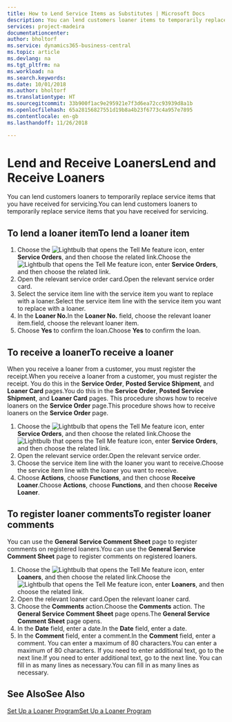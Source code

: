```yaml
---
title: How to Lend Service Items as Substitutes | Microsoft Docs
description: You can lend customers loaner items to temporarily replace service items that you have received for servicing.
services: project-madeira
documentationcenter: 
author: bholtorf
ms.service: dynamics365-business-central
ms.topic: article
ms.devlang: na
ms.tgt_pltfrm: na
ms.workload: na
ms.search.keywords: 
ms.date: 10/01/2018
ms.author: bholtorf
ms.translationtype: HT
ms.sourcegitcommit: 33b900f1ac9e295921e7f3d6ea72cc93939d8a1b
ms.openlocfilehash: 65a28156827551d19b8a4b23f6773c4a957e7895
ms.contentlocale: en-gb
ms.lasthandoff: 11/26/2018

---
```

# <a name="lend-and-receive-loaners"></a><span data-ttu-id="ca81a-103">Lend and Receive Loaners</span><span class="sxs-lookup"><span data-stu-id="ca81a-103">Lend and Receive Loaners</span></span>
<span data-ttu-id="ca81a-104">You can lend customers loaners to temporarily replace service items that you have received for servicing.</span><span class="sxs-lookup"><span data-stu-id="ca81a-104">You can lend customers loaners to temporarily replace service items that you have received for servicing.</span></span>  
  
## <a name="to-lend-a-loaner-item"></a><span data-ttu-id="ca81a-105">To lend a loaner item</span><span class="sxs-lookup"><span data-stu-id="ca81a-105">To lend a loaner item</span></span>    
1. <span data-ttu-id="ca81a-106">Choose the ![Lightbulb that opens the Tell Me feature](media/ui-search/search_small.png "Tell me what you want to do") icon, enter **Service Orders**, and then choose the related link.</span><span class="sxs-lookup"><span data-stu-id="ca81a-106">Choose the ![Lightbulb that opens the Tell Me feature](media/ui-search/search_small.png "Tell me what you want to do") icon, enter **Service Orders**, and then choose the related link.</span></span>  
2. <span data-ttu-id="ca81a-107">Open the relevant service order card.</span><span class="sxs-lookup"><span data-stu-id="ca81a-107">Open the relevant service order card.</span></span>  
3. <span data-ttu-id="ca81a-108">Select the service item line with the service item you want to replace with a loaner.</span><span class="sxs-lookup"><span data-stu-id="ca81a-108">Select the service item line with the service item you want to replace with a loaner.</span></span>  
4. <span data-ttu-id="ca81a-109">In the **Loaner No.**</span><span class="sxs-lookup"><span data-stu-id="ca81a-109">In the **Loaner No.**</span></span> <span data-ttu-id="ca81a-110">field, choose the relevant loaner item.</span><span class="sxs-lookup"><span data-stu-id="ca81a-110">field, choose the relevant loaner item.</span></span>  
5. <span data-ttu-id="ca81a-111">Choose **Yes** to confirm the loan.</span><span class="sxs-lookup"><span data-stu-id="ca81a-111">Choose **Yes** to confirm the loan.</span></span>  

## <a name="to-receive-a-loaner"></a><span data-ttu-id="ca81a-112">To receive a loaner</span><span class="sxs-lookup"><span data-stu-id="ca81a-112">To receive a loaner</span></span>  
<span data-ttu-id="ca81a-113">When you receive a loaner from a customer, you must register the receipt.</span><span class="sxs-lookup"><span data-stu-id="ca81a-113">When you receive a loaner from a customer, you must register the receipt.</span></span> <span data-ttu-id="ca81a-114">You do this in the **Service Order**, **Posted Service Shipment**, and **Loaner Card** pages.</span><span class="sxs-lookup"><span data-stu-id="ca81a-114">You do this in the **Service Order**, **Posted Service Shipment**, and **Loaner Card** pages.</span></span> <span data-ttu-id="ca81a-115">This procedure shows how to receive loaners on the **Service Order** page.</span><span class="sxs-lookup"><span data-stu-id="ca81a-115">This procedure shows how to receive loaners on the **Service Order** page.</span></span>  
  
1. <span data-ttu-id="ca81a-116">Choose the ![Lightbulb that opens the Tell Me feature](media/ui-search/search_small.png "Tell me what you want to do") icon, enter **Service Orders**, and then choose the related link.</span><span class="sxs-lookup"><span data-stu-id="ca81a-116">Choose the ![Lightbulb that opens the Tell Me feature](media/ui-search/search_small.png "Tell me what you want to do") icon, enter **Service Orders**, and then choose the related link.</span></span>  
2. <span data-ttu-id="ca81a-117">Open the relevant service order.</span><span class="sxs-lookup"><span data-stu-id="ca81a-117">Open the relevant service order.</span></span>  
3. <span data-ttu-id="ca81a-118">Choose the service item line with the loaner you want to receive.</span><span class="sxs-lookup"><span data-stu-id="ca81a-118">Choose the service item line with the loaner you want to receive.</span></span>  
4. <span data-ttu-id="ca81a-119">Choose **Actions**, choose **Functions**, and then choose **Receive Loaner**.</span><span class="sxs-lookup"><span data-stu-id="ca81a-119">Choose **Actions**, choose **Functions**, and then choose **Receive Loaner**.</span></span>  

## <a name="to-register-loaner-comments"></a><span data-ttu-id="ca81a-120">To register loaner comments</span><span class="sxs-lookup"><span data-stu-id="ca81a-120">To register loaner comments</span></span>  
<span data-ttu-id="ca81a-121">You can use the **General Service Comment Sheet** page to register comments on registered loaners.</span><span class="sxs-lookup"><span data-stu-id="ca81a-121">You can use the **General Service Comment Sheet** page to register comments on registered loaners.</span></span>  
  
1. <span data-ttu-id="ca81a-122">Choose the ![Lightbulb that opens the Tell Me feature](media/ui-search/search_small.png "Tell me what you want to do") icon, enter **Loaners**, and then choose the related link.</span><span class="sxs-lookup"><span data-stu-id="ca81a-122">Choose the ![Lightbulb that opens the Tell Me feature](media/ui-search/search_small.png "Tell me what you want to do") icon, enter **Loaners**, and then choose the related link.</span></span>  
2. <span data-ttu-id="ca81a-123">Open the relevant loaner card.</span><span class="sxs-lookup"><span data-stu-id="ca81a-123">Open the relevant loaner card.</span></span>  
3. <span data-ttu-id="ca81a-124">Choose the **Comments** action.</span><span class="sxs-lookup"><span data-stu-id="ca81a-124">Choose the **Comments** action.</span></span> <span data-ttu-id="ca81a-125">The **General Service Comment Sheet** page opens.</span><span class="sxs-lookup"><span data-stu-id="ca81a-125">The **General Service Comment Sheet** page opens.</span></span>  
4. <span data-ttu-id="ca81a-126">In the **Date** field, enter a date.</span><span class="sxs-lookup"><span data-stu-id="ca81a-126">In the **Date** field, enter a date.</span></span>  
5. <span data-ttu-id="ca81a-127">In the **Comment** field, enter a comment.</span><span class="sxs-lookup"><span data-stu-id="ca81a-127">In the **Comment** field, enter a comment.</span></span> <span data-ttu-id="ca81a-128">You can enter a maximum of 80 characters.</span><span class="sxs-lookup"><span data-stu-id="ca81a-128">You can enter a maximum of 80 characters.</span></span> <span data-ttu-id="ca81a-129">If you need to enter additional text, go to the next line.</span><span class="sxs-lookup"><span data-stu-id="ca81a-129">If you need to enter additional text, go to the next line.</span></span> <span data-ttu-id="ca81a-130">You can fill in as many lines as necessary.</span><span class="sxs-lookup"><span data-stu-id="ca81a-130">You can fill in as many lines as necessary.</span></span>  
  
## <a name="see-also"></a><span data-ttu-id="ca81a-131">See Also</span><span class="sxs-lookup"><span data-stu-id="ca81a-131">See Also</span></span>  
[<span data-ttu-id="ca81a-132">Set Up a Loaner Program</span><span class="sxs-lookup"><span data-stu-id="ca81a-132">Set Up a Loaner Program</span></span>](service-how-setup-loaner-program.md)   

